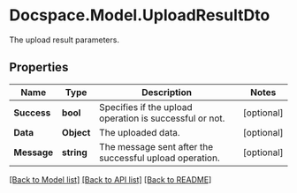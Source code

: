 # Docspace.Model.UploadResultDto
The upload result parameters.

## Properties

Name | Type | Description | Notes
------------ | ------------- | ------------- | -------------
**Success** | **bool** | Specifies if the upload operation is successful or not. | [optional] 
**Data** | **Object** | The uploaded data. | [optional] 
**Message** | **string** | The message sent after the successful upload operation. | [optional] 

[[Back to Model list]](../README.md#documentation-for-models) [[Back to API list]](../README.md#documentation-for-api-endpoints) [[Back to README]](../README.md)

